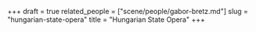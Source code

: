 +++
draft = true
related_people = ["scene/people/gabor-bretz.md"]
slug = "hungarian-state-opera"
title = "Hungarian State Opera"
+++


